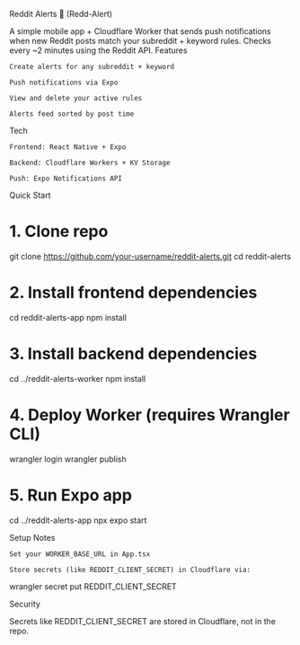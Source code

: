 Reddit Alerts 📢 (Redd-Alert)

A simple mobile app + Cloudflare Worker that sends push notifications when new Reddit posts match your subreddit + keyword rules. Checks every ~2 minutes using the Reddit API.
Features

    Create alerts for any subreddit + keyword

    Push notifications via Expo

    View and delete your active rules

    Alerts feed sorted by post time

Tech

    Frontend: React Native + Expo

    Backend: Cloudflare Workers + KV Storage

    Push: Expo Notifications API

Quick Start

# 1. Clone repo
git clone https://github.com/your-username/reddit-alerts.git
cd reddit-alerts

# 2. Install frontend dependencies
cd reddit-alerts-app
npm install

# 3. Install backend dependencies
cd ../reddit-alerts-worker
npm install

# 4. Deploy Worker (requires Wrangler CLI)
wrangler login
wrangler publish

# 5. Run Expo app
cd ../reddit-alerts-app
npx expo start

Setup Notes

    Set your WORKER_BASE_URL in App.tsx

    Store secrets (like REDDIT_CLIENT_SECRET) in Cloudflare via:

wrangler secret put REDDIT_CLIENT_SECRET

Security

Secrets like REDDIT_CLIENT_SECRET are stored in Cloudflare, not in the repo.